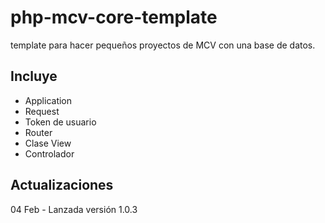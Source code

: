 # php-mcv-core-template
template para hacer pequeños proyectos de MCV con una base de datos.

## Incluye
<ul>
  <li>Application</li>
  <li>Request</li>
  <li>Token de usuario</li>
  <li>Router</li>
  <li>Clase View</li>
  <li>Controlador</li>
</ul> 

## Actualizaciones
04 Feb - Lanzada versión 1.0.3
